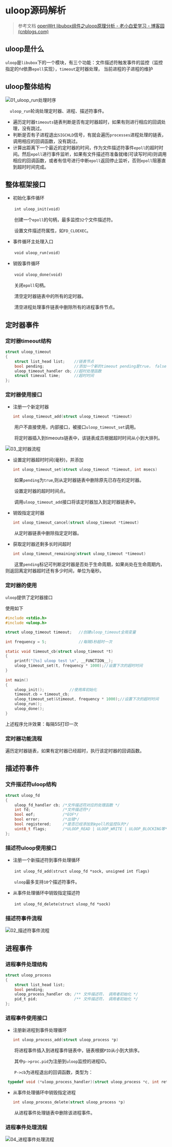 # uloop源码解析

> 参考文档 [openWrt libubox组件之uloop原理分析 - 老小白爱学习 - 博客园 (cnblogs.com)](https://www.cnblogs.com/laoxiaobaiup/p/9366880.html)

## uloop是什么

`uloop`是`libubox`下的一个模块，有三个功能：文件描述符触发事件的监控（监控指定的`fd`依靠`epoll`实现），`timeout`定时器处理， 当前进程的子进程的维护



## uloop整体结构

<img src=".\img\01_uloop_run处理时序.png" alt="01_uloop_run处理时序" />

　`uloop_run`轮询处理定时器、进程、描述符事件。

- 遍历定时器`timeouts`链表判断是否有定时器超时，如果有则进行相应的回调处理，没有跳过。
- 判断是否有子进程退出`SIGCHLD`信号，有就会遍历`processes`进程处理的链表，调用相应的回调函数，没有跳过。
- 计算出距离下一个最近的定时器的时间，作为文件描述符事件`epoll`的超时时间。然后`epoll`进行事件监听，如果有文件描述符准备就绪(可读写时间)则调用相应的回调函数，或者有信号进行中断`epoll`返回停止监听，否则`epoll`阻塞直到超时时间完成。



## 整体框架接口

- 初始化事件循环

　　`int uloop_init(void)`

　　创建一个`epoll`的句柄，最多监控`32`个文件描述符。

　　设置文件描述符属性，如`FD_CLOEXEC`。

- 事件循环主处理入口

　　`void uloop_run(void)`

- 销毁事件循环

　　`void uloop_done(void)`

　　关闭`epoll`句柄。

　　清空定时器链表中的所有的定时器。

　　清空进程处理事件链表中删除所有的进程事件节点。



## 定时器事件

### 定时器timeout结构

```c
struct uloop_timeout
{
    struct list_head list;    //链表节点
    bool pending;      		  //添加一个新的timeout pending是true， false删除该节点timeout
    uloop_timeout_handler cb; //超时处理函数
    struct timeval time;      //超时时间
};
```

### 定时器使用接口

- 注册一个新定时器

  ```c
  int uloop_timeout_add(struct uloop_timeout *timeout)
  ```

　　用户不直接使用，内部接口，被接口`uloop_timeout_set`调用。

　　将定时器插入到timeouts链表中，该链表成员根据超时时间从小到大排列。

 <img src=".\img\03_定时器流程.png" alt="03_定时器流程" />

- 设置定时器超时时间(毫秒)，并添加

  ```c
  int uloop_timeout_set(struct uloop_timeout *timeout, int msecs)
  ```

　　如果`pending`为`true`,则从定时器链表中删除原先已存在的定时器。

　　设置定时器的超时时间点。

　　调用`uloop_timeout_add`接口将该定时器加入到定时器链表中。

- 销毁指定定时器

  ```c
  int uloop_timeout_cancel(struct uloop_timeout *timeout)
  ```

　　从定时器链表中删除指定定时器。

- 获取定时器还剩多长时间超时

  ```c
  int uloop_timeout_remaining(struct uloop_timeout *timeout)　　
  ```

　　这里`pending`标记可判断定时器是否处于生命周期，如果尚处在生命周期内，则返回离定时器超时还有多少时间，单位为毫秒。

### 定时器的使用

`uloop`提供了定时器接口

使用如下

```c
#include <stdio.h>
#include <uloop.h>

struct uloop_timeout timeout;	//创建uloop_timeout全局变量
 
int frequency = 5; 				//每隔5秒超时一次
 
static void timeout_cb(struct uloop_timeout *t)
{
	printf("[%s] uloop test \n", __FUNCTION__);
	uloop_timeout_set(t, frequency * 1000);//设置下次的超时时间
}
 
int main()
{	
	uloop_init();			//使用库初始化	
	timeout.cb = timeout_cb;
	uloop_timeout_set(&timeout, frequency * 1000);//设置下次的超时时间
	uloop_run();
	uloop_done();
}
```

上述程序允许效果：每隔5S打印一次

### 定时器功能流程

遍历定时器链表，如果有定时器已经超时，执行该定时器的回调函数。



## 描述符事件

### 文件描述符uloop结构

```c
struct uloop_fd
{
    uloop_fd_handler cb; /*文件描述符对应的处理函数 */
    int fd;       		 /*文件描述符*/
    bool eof;      		 /*EOF*/
    bool error;     	 /*出错*/
    bool registered;     /*是否已经添加到epoll的监控队列*/
    uint8_t flags;    	 /*ULOOP_READ | ULOOP_WRITE | ULOOP_BLOCKING等*/ 
};
```

### 描述符uloop使用接口

- 注册一个新描述符到事件处理循环

　　`int uloop_fd_add(struct uloop_fd *sock, unsigned int flags)`

　　`uloop`最多支持`10`个描述符事件。

- 从事件处理循环中销毁指定描述符

　　`int uloop_fd_delete(struct uloop_fd *sock)`

### 描述符事件流程

<img src=".\img\02_描述符事件流程.png" alt="02_描述符事件流程" />



## 进程事件

### 进程事件处理结构

```c
struct uloop_process
{
    struct list_head list;       
    bool pending;         
    uloop_process_handler cb; /** 文件描述符， 调用者初始化 */
    pid_t pid;         		  /** 文件描述符， 调用者初始化 */
};
```

### 进程事件使用接口

- 注册新进程到事件处理循环

  ```c
  int uloop_process_add(struct uloop_process *p)
  ```

　　将进程事件插入到进程事件链表中，链表根据`PID`从小到大排序。

　　其中`p->proc.pid`为注册到`uloop`监控的进程ID。

　　`P->cb`为进程退出的回调函数，类型为：

 ```c
  typedef void (*uloop_process_handler)(struct uloop_process *c, int ret)
 ```


- 从事件处理循环中销毁指定进程

  ```c
  int uloop_process_delete(struct uloop_process *p)
  ```

　　从进程事件处理链表中删除该进程事件。

### 进程事件处理流程

<img src=".\img\04_进程事件处理流程.png" alt="04_进程事件处理流程" />
